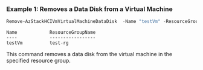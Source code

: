 ### Example 1: Removes a Data Disk from a Virtual Machine
```powershell
Remove-AzStackHCIVmVirtualMachineDataDisk  -Name "testVm" -ResourceGroupName "test-rg"  -DataDiskNames "testVhd"

```
```output
Name            ResourceGroupName
----            -----------------
testVm          test-rg
```
This command removes a data disk from the virtual machine in the specified resource group. 

